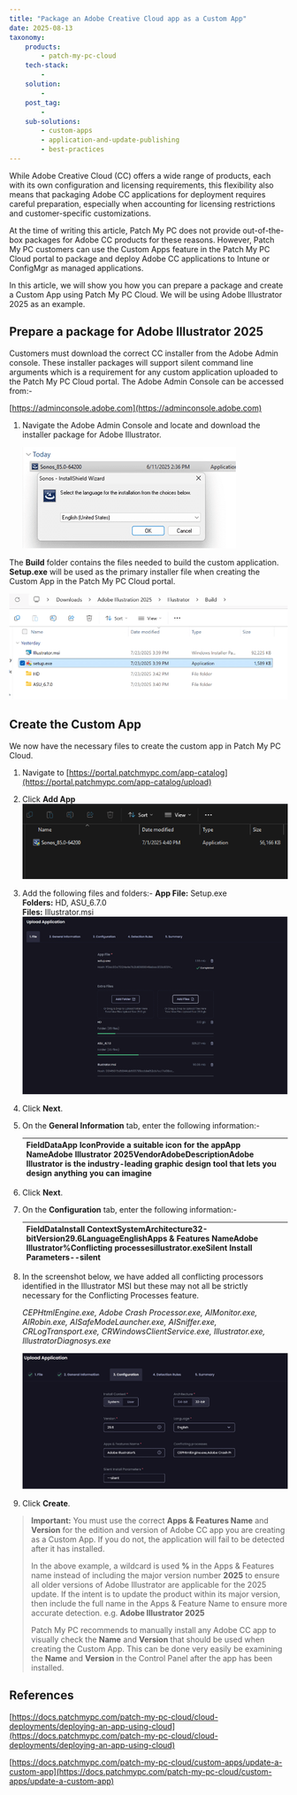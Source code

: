 ```yaml
---
title: "Package an Adobe Creative Cloud app as a Custom App"
date: 2025-08-13
taxonomy:
    products:
        - patch-my-pc-cloud
    tech-stack:
        - 
    solution:
        - 
    post_tag:
        - 
    sub-solutions:
        - custom-apps
        - application-and-update-publishing
        - best-practices
---
```


While Adobe Creative Cloud (CC) offers a wide range of products, each with its own configuration and licensing requirements, this flexibility also means that packaging Adobe CC applications for deployment requires careful preparation, especially when accounting for licensing restrictions and customer-specific customizations.

At the time of writing this article, Patch My PC does not provide out-of-the-box packages for Adobe CC products for these reasons. However, Patch My PC customers can use the Custom Apps feature in the Patch My PC Cloud portal to package and deploy Adobe CC applications to Intune or ConfigMgr as managed applications.

In this article, we will show you how you can prepare a package and create a Custom App using Patch My PC Cloud. We will be using Adobe Illustrator 2025 as an example.

## Prepare a package for Adobe Illustrator 2025

Customers must download the correct CC installer from the Adobe Admin console. These installer packages will support silent command line arguments which is a requirement for any custom application uploaded to the Patch My PC Cloud portal. The Adobe Admin Console can be accessed from:-

[https://adminconsole.adobe.com](https://adminconsole.adobe.com)

1. Navigate the Adobe Admin Console and locate and download the installer package for Adobe Illustrator.  
      
    ![](/_images/image-13.png)

The **Build** folder contains the files needed to build the custom application. **Setup.exe** will be used as the primary installer file when creating the Custom App in the Patch My PC Cloud portal.  

![](/_images/image-18.png)

## Create the Custom App

We now have the necessary files to create the custom app in Patch My PC Cloud.

1. Navigate to [https://portal.patchmypc.com/app-catalog](https://portal.patchmypc.com/app-catalog/upload)

3. Click **Add App**  
    ![](/_images/image-14.png)

5. Add the following files and folders:- 
    **App File:** Setup.exe  
    **Folders:** HD, ASU\_6.7.0  
    **Files:** Illustrator.msi  
    ![](/_images/image-15.png)

7. Click **Next**.

9. On the **General Information** tab, enter the following information:-
    
    | **FieldData**App IconProvide a suitable icon for the appApp NameAdobe Illustrator 2025VendorAdobeDescriptionAdobe Illustrator is the industry-leading graphic design tool that lets you design anything you can imagine |
    | --- |
    

11. Click **Next**.

13. On the **Configuration** tab, enter the following information:-
     
     | **FieldData**Install ContextSystemArchitecture32-bitVersion29.6LanguageEnglishApps & Features NameAdobe Illustrator%Conflicting processesillustrator.exeSilent Install Parameters--silent |
     | --- |
     

15. In the screenshot below, we have added all conflicting processors identified in the Illustrator MSI but these may not all be strictly necessary for the Conflicting Processes feature.  
       
     _CEPHtmlEngine.exe, Adobe Crash Processor.exe, AIMonitor.exe, AIRobin.exe, AISafeModeLauncher.exe, AISniffer.exe, CRLogTransport.exe, CRWindowsClientService.exe, Illustrator.exe, IllustratorDiagnosys.exe_   
       
     ![](/_images/image-17.png)

17. Click **Create**.

> **Important:** You must use the correct **Apps & Features Name** and **Version** for the edition and version of Adobe CC app you are creating as a Custom App. If you do not, the application will fail to be detected after it has installed.
> 
> In the above example, a wildcard is used **%** in the Apps & Features name instead of including the major version number **2025** to ensure all older versions of Adobe Illustrator are applicable for the 2025 update. If the intent is to update the product within its major version, then include the full name in the Apps & Feature Name to ensure more accurate detection. e.g. **Adobe Illustrator 2025**
> 
> Patch My PC recommends to manually install any Adobe CC app to visually check the **Name** and **Version** that should be used when creating the Custom App. This can be done very easily be examining the **Name** and **Version** in the Control Panel after the app has been installed.

## References

[https://docs.patchmypc.com/patch-my-pc-cloud/cloud-deployments/deploying-an-app-using-cloud](https://docs.patchmypc.com/patch-my-pc-cloud/cloud-deployments/deploying-an-app-using-cloud)

[https://docs.patchmypc.com/patch-my-pc-cloud/custom-apps/update-a-custom-app](https://docs.patchmypc.com/patch-my-pc-cloud/custom-apps/update-a-custom-app)